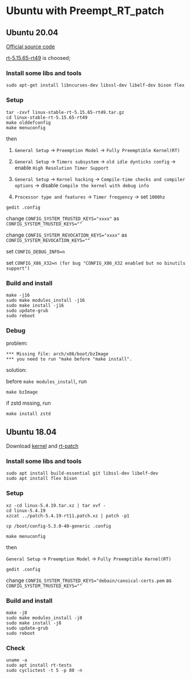 # Ubuntu with Preempt_RT_patch
## Ubuntu 20.04
[Official source code](http://git.kernel.org/cgit/linux/kernel/git/rt/linux-stable-rt.git)

[rt-5.15.65-rt49](https://git.kernel.org/pub/scm/linux/kernel/git/rt/linux-stable-rt.git/snapshot/linux-stable-rt-5.15.65-rt49.tar.gz) is choosed;

### Install some libs and tools
```
sudo apt-get install libncurses-dev libssl-dev libelf-dev bison flex
```
### Setup
```
tar -zxvf linux-stable-rt-5.15.65-rt49.tar.gz
cd linux-stable-rt-5.15.65-rt49
make olddefconfig
make menuconfig 
```
then 

1. `General Setup` -> `Preemption Model` -> `Fully Preemptible Kernel(RT)`

2. `General Setup` -> `Timers subsystem` -> `old idle dynticks config` -> enable `High Resolution Timer Support`

3. `General Setup` -> `Kernel hacking` -> `Compile-time checks and compiler options` -> disable `Compile the kernel with debug info`

4. `Processor type and features` -> `Timer freqyency` -> set `1000hz`

```
gedit .config
```

change `CONFIG_SYSTEM_TRUSTED_KEYS="xxxx"` as `CONFIG_SYSTEM_TRUSTED_KEYS=""`

change `CONFIG_SYSTEM_REVOCATION_KEYS="xxxx"` as `CONFIG_SYSTEM_REVOCATION_KEYS=""`

set `CONFIG_DEBUG_INFO=n`

set `CONFIG_X86_X32=n (for bug "CONFIG_X86_X32 enabled but no binutils support")`

### Build and install
```
make -j16
sudo make modules_install -j16
sudo make install -j16
sudo update-grub
sudo reboot
```
### Debug
problem: 
```
*** Missing file: arch/x86/boot/bzImage
*** you need to run "make before "make install".
```

solution: 

before `make modules_install`, run
```
make bzImage
```
if zstd mssing, run
```
make install zstd
```


## Ubuntu 18.04
Download [kernel](https://mirrors.tuna.tsinghua.edu.cn/kernel/v5.x/) and [rt-patch](https://mirrors.tuna.tsinghua.edu.cn/kernel/projects/rt/5.4/older/)

### Install some libs and tools
```
sudo apt install build-essential git libssl-dev libelf-dev
sudo apt install flex bison
```

### Setup
```
xz -cd linux-5.4.19.tar.xz | tar xvf -
cd linux-5.4.19
xzcat ../patch-5.4.19-rt11.patch.xz | patch -p1
```

```
cp /boot/config-5.3.0-40-generic .config
```

```
make menuconfig
```
then

 `General Setup` -> `Preemption Model` -> `Fully Preemptible Kernel(RT)`

```
gedit .config
```
change `CONFIG_SYSTEM_TRUSTED_KEYS="debain/canoical-certs.pem` as `CONFIG_SYSTEM_TRUSTED_KEYS=""`


### Build and install
```
make -j8
sudo make modules_install -j8
sudo make install -j8
sudo update-grub
sudo reboot
```
### Check
```
uname -a
sudo apt install rt-tests
sudo cyclictest -t 5 -p 80 -n
```

